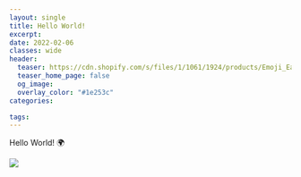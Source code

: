 ```yaml
---
layout: single
title: Hello World!
excerpt: 
date: 2022-02-06
classes: wide
header:
  teaser: https://cdn.shopify.com/s/files/1/1061/1924/products/Emoji_Earth_Globe_Europe_Africa_large.png
  teaser_home_page: false
  og_image: 
  overlay_color: "#1e253c"
categories:

tags:  
---
```


Hello World! :earth_africa:


![](https://cdn.shopify.com/s/files/1/1061/1924/products/Emoji_Earth_Globe_Europe_Africa_large.png)

